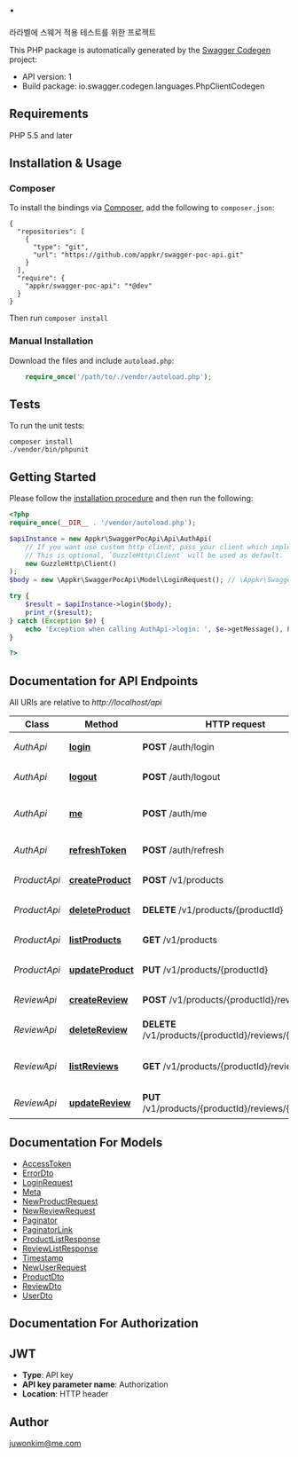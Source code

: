 # .
라라벨에 스웨거 적용 테스트를 위한 프로젝트

This PHP package is automatically generated by the [Swagger Codegen](https://github.com/swagger-api/swagger-codegen) project:

- API version: 1
- Build package: io.swagger.codegen.languages.PhpClientCodegen

## Requirements

PHP 5.5 and later

## Installation & Usage
### Composer

To install the bindings via [Composer](http://getcomposer.org/), add the following to `composer.json`:

```
{
  "repositories": [
    {
      "type": "git",
      "url": "https://github.com/appkr/swagger-poc-api.git"
    }
  ],
  "require": {
    "appkr/swagger-poc-api": "*@dev"
  }
}
```

Then run `composer install`

### Manual Installation

Download the files and include `autoload.php`:

```php
    require_once('/path/to/./vendor/autoload.php');
```

## Tests

To run the unit tests:

```
composer install
./vendor/bin/phpunit
```

## Getting Started

Please follow the [installation procedure](#installation--usage) and then run the following:

```php
<?php
require_once(__DIR__ . '/vendor/autoload.php');

$apiInstance = new Appkr\SwaggerPocApi\Api\AuthApi(
    // If you want use custom http client, pass your client which implements `GuzzleHttp\ClientInterface`.
    // This is optional, `GuzzleHttp\Client` will be used as default.
    new GuzzleHttp\Client()
);
$body = new \Appkr\SwaggerPocApi\Model\LoginRequest(); // \Appkr\SwaggerPocApi\Model\LoginRequest | 

try {
    $result = $apiInstance->login($body);
    print_r($result);
} catch (Exception $e) {
    echo 'Exception when calling AuthApi->login: ', $e->getMessage(), PHP_EOL;
}

?>
```

## Documentation for API Endpoints

All URIs are relative to *http://localhost/api*

Class | Method | HTTP request | Description
------------ | ------------- | ------------- | -------------
*AuthApi* | [**login**](docs/Api/AuthApi.md#login) | **POST** /auth/login | 로그인합니다.
*AuthApi* | [**logout**](docs/Api/AuthApi.md#logout) | **POST** /auth/logout | 로그아웃합니다.
*AuthApi* | [**me**](docs/Api/AuthApi.md#me) | **POST** /auth/me | 프로필 정보를 확인합니다.
*AuthApi* | [**refreshToken**](docs/Api/AuthApi.md#refreshtoken) | **POST** /auth/refresh | 로그인합니다.
*ProductApi* | [**createProduct**](docs/Api/ProductApi.md#createproduct) | **POST** /v1/products | 새 상품을 등록합니다.
*ProductApi* | [**deleteProduct**](docs/Api/ProductApi.md#deleteproduct) | **DELETE** /v1/products/{productId} | 상품을 삭제합니다.
*ProductApi* | [**listProducts**](docs/Api/ProductApi.md#listproducts) | **GET** /v1/products | 상품 목록을 조회합니다.
*ProductApi* | [**updateProduct**](docs/Api/ProductApi.md#updateproduct) | **PUT** /v1/products/{productId} | 상품을 수정합니다.
*ReviewApi* | [**createReview**](docs/Api/ReviewApi.md#createreview) | **POST** /v1/products/{productId}/reviews | 새 리뷰를 등록합니다.
*ReviewApi* | [**deleteReview**](docs/Api/ReviewApi.md#deletereview) | **DELETE** /v1/products/{productId}/reviews/{reviewId} | 리뷰를 삭제합니다.
*ReviewApi* | [**listReviews**](docs/Api/ReviewApi.md#listreviews) | **GET** /v1/products/{productId}/reviews | 상품에 대한 리뷰 목록을 조회합니다.
*ReviewApi* | [**updateReview**](docs/Api/ReviewApi.md#updatereview) | **PUT** /v1/products/{productId}/reviews/{reviewId} | 리뷰를 수정합니다.


## Documentation For Models

 - [AccessToken](docs/Model/AccessToken.md)
 - [ErrorDto](docs/Model/ErrorDto.md)
 - [LoginRequest](docs/Model/LoginRequest.md)
 - [Meta](docs/Model/Meta.md)
 - [NewProductRequest](docs/Model/NewProductRequest.md)
 - [NewReviewRequest](docs/Model/NewReviewRequest.md)
 - [Paginator](docs/Model/Paginator.md)
 - [PaginatorLink](docs/Model/PaginatorLink.md)
 - [ProductListResponse](docs/Model/ProductListResponse.md)
 - [ReviewListResponse](docs/Model/ReviewListResponse.md)
 - [Timestamp](docs/Model/Timestamp.md)
 - [NewUserRequest](docs/Model/NewUserRequest.md)
 - [ProductDto](docs/Model/ProductDto.md)
 - [ReviewDto](docs/Model/ReviewDto.md)
 - [UserDto](docs/Model/UserDto.md)


## Documentation For Authorization


## JWT

- **Type**: API key
- **API key parameter name**: Authorization
- **Location**: HTTP header


## Author

juwonkim@me.com


